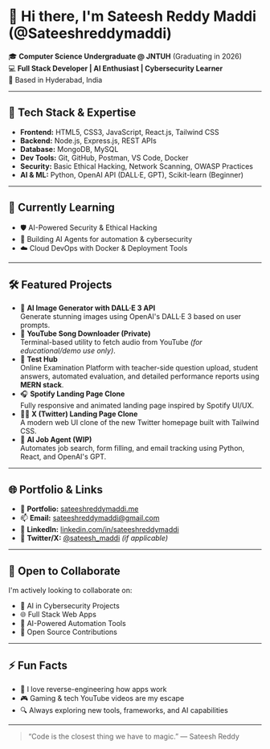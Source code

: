 # 👋 Hi there, I'm Sateesh Reddy Maddi (@Sateeshreddymaddi)

🎓 **Computer Science Undergraduate @ JNTUH** (Graduating in 2026)  
💻 **Full Stack Developer | AI Enthusiast | Cybersecurity Learner**  
📍 Based in Hyderabad, India

---

## 🚀 Tech Stack & Expertise

- **Frontend:** HTML5, CSS3, JavaScript, React.js, Tailwind CSS  
- **Backend:** Node.js, Express.js, REST APIs  
- **Database:** MongoDB, MySQL  
- **Dev Tools:** Git, GitHub, Postman, VS Code, Docker  
- **Security:** Basic Ethical Hacking, Network Scanning, OWASP Practices  
- **AI & ML:** Python, OpenAI API (DALL·E, GPT), Scikit-learn (Beginner)

---

## 🧠 Currently Learning

- 🛡️ AI-Powered Security & Ethical Hacking  
- 🤖 Building AI Agents for automation & cybersecurity  
- ☁️ Cloud DevOps with Docker & Deployment Tools

---

## 🛠️ Featured Projects

- 🎨 **AI Image Generator with DALL·E 3 API**  
  Generate stunning images using OpenAI's DALL·E 3 based on user prompts.  
- 🎵 **YouTube Song Downloader (Private)**  
  Terminal-based utility to fetch audio from YouTube *(for educational/demo use only)*.  
- 🧪 **Test Hub**  
  Online Examination Platform with teacher-side question upload, student answers, automated evaluation, and detailed performance reports using **MERN stack**.  
- 🎧 **Spotify Landing Page Clone**  
  Fully responsive and animated landing page inspired by Spotify UI/UX.  
- 🧑‍🚀 **X (Twitter) Landing Page Clone**  
  A modern web UI clone of the new Twitter homepage built with Tailwind CSS.  
- 💼 **AI Job Agent (WIP)**  
  Automates job search, form filling, and email tracking using Python, React, and OpenAI's GPT.

---

## 🌐 Portfolio & Links

- 🔗 **Portfolio:** [sateeshreddymaddi.me](https://sateeshreddymaddi.me)  
- 📫 **Email:** sateeshreddymaddi@gmail.com  
- 💼 **LinkedIn:** [linkedin.com/in/sateeshreddymaddi](https://www.linkedin.com/in/sateeshreddymaddi)  
- 💬 **Twitter/X:** [@sateesh_maddi](https://twitter.com/sateesh_maddi) *(if applicable)*

---

## 🤝 Open to Collaborate

I'm actively looking to collaborate on:
- 🔐 AI in Cybersecurity Projects  
- 🌐 Full Stack Web Apps  
- 🤖 AI-Powered Automation Tools  
- 🧩 Open Source Contributions

---

## ⚡ Fun Facts

- 🧠 I love reverse-engineering how apps work  
- 🎮 Gaming & tech YouTube videos are my escape  
- 🔍 Always exploring new tools, frameworks, and AI capabilities

---

> “Code is the closest thing we have to magic.” — Sateesh Reddy
